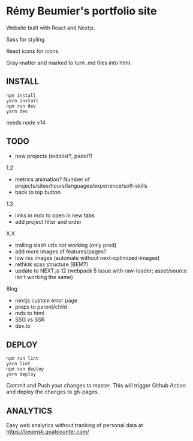 # Rémy Beumier's portfolio site

Website built with React and Nextjs.

Sass for styling.

React icons for icons.

Gray-matter and marked to turn .md files into html.

## INSTALL

```
npm install
yarn install
npm run dev
yarn dev
```

needs node v14

## TODO

- new projects (todolist?, padel?)

1.2
- metrics animation? Number of projects/sites/hours/languages/experience/soft-skills
- back to top button

1.3
- links in mdx to open in new tabs
- add project filter and order

X.X
- trailing slash urls not working (only prod)
- add more images of features/pages?
- low res images (automate without next-optimized-images)
- rethink scss structure (BEM?)
- update to NEXT.js 12 (webpack 5 issue with raw-loader; asset/source isn't working the same)

Blog
- nextjs custom error page
- props to parent/child
- mdx to html
- SSG vs SSR
- dev.to

## DEPLOY

```
npm run lint
yarn lint
npm run deploy
yarn deploy
```

Commit and Push your changes to master.
This will trigger Github Action and deploy the changes to gh-pages.

## ANALYTICS

Easy web analytics without tracking of personal data at https://beumsk.goatcounter.com/
